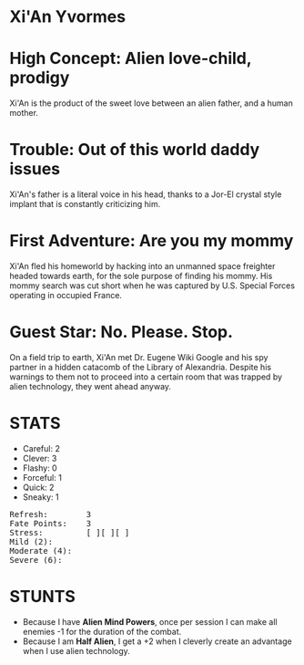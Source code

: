# Xi'An Yvormes

# High Concept: Alien love-child, prodigy

Xi'An is the product of the sweet love between an alien father, and a human mother.

# Trouble: Out of this world daddy issues

Xi'An's father is a literal voice in his head, thanks to a Jor-El crystal style implant that is constantly criticizing him.

# First Adventure: Are you my mommy

Xi'An fled his homeworld by hacking into an unmanned space freighter headed towards earth, for the sole purpose of finding his mommy.  His mommy search was cut short when he was captured by U.S. Special Forces operating in occupied France.

# Guest Star: No.  Please.  Stop.

On a field trip to earth, Xi'An met Dr. Eugene Wiki Google and his spy partner in a hidden catacomb of the Library of Alexandria.  Despite his warnings to them not to proceed into a certain room that was trapped by alien technology, they went ahead anyway.

# STATS

* Careful: 	2
* Clever:  	3
* Flashy:  	0
* Forceful: 1
* Quick: 	2
* Sneaky: 	1

<pre>
Refresh: 		3
Fate Points: 	3
Stress: 		[ ][ ][ ]
Mild (2): 
Moderate (4):
Severe (6):
</pre>

# STUNTS

* Because I have **Alien Mind Powers**, once per session I can make all enemies -1 for the duration of the combat.
* Because I am **Half Alien**, I get a +2 when I cleverly create an advantage when I use alien technology.
